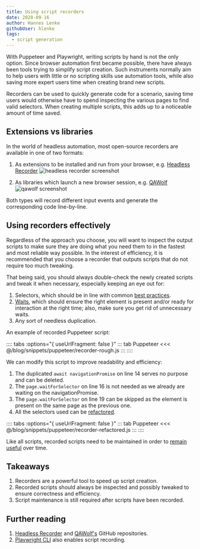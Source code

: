 ```yaml
---
title: Using script recorders
date: 2020-09-16
author: Hannes Lenke
githubUser: hlenke
tags:
  - script generation
---
```


With Puppeteer and Playwright, writing scripts by hand is not the only option. Since browser automation first became possible, there have always been tools trying to simplify script creation. Such instruments normally aim to help users with little or no scripting skills use automation tools, while also saving more expert users time when creating brand new scripts.

Recorders can be used to quickly generate code for a scenario, saving time users would otherwise have to spend inspecting the various pages to find valid selectors. When creating multiple scripts, this adds up to a noticeable amount of time saved.

## Extensions vs libraries

In the world of headless automation, most open-source recorders are available in one of two formats:

1. As extensions to be installed and run from your browser, e.g. [Headless Recorder](https://chrome.google.com/webstore/detail/headless-recorder/djeegiggegleadkkbgopoonhjimgehda?hl=en-GB)
![headless recorder screenshot](/recorder-headless.png)

2. As libraries which launch a new browser session, e.g. [QAWolf](https://www.qawolf.com/)
![qawolf screenshot](/recorder-qawolf.png)

Both types will record different input events and generate the corresponding code line-by-line.

## Using recorders effectively

Regardless of the approach you choose, you will want to inspect the output scripts to make sure they are doing what you need them to in the fastest and most reliable way possible. In the interest of efficiency, it is recommended that you choose a recorder that outputs scripts that do not require too much tweaking.

That being said, you should always double-check the newly created scripts and tweak it when necessary, especially keeping an eye out for:

1. Selectors, which should be in line with common [best practices](basics-selectors/).
2. [Waits](basics-navigation/), which should ensure the right element is present and/or ready for interaction at the right time; also, make sure you get rid of unnecessary waits.
3. Any sort of needless duplication.

An example of recorded Puppeteer script:

:::: tabs :options="{ useUrlFragment: false }"
::: tab Puppeteer
<<< @/blog/snippets/puppeteer/recorder-rough.js
:::
::::

We can modify this script to improve readability and efficiency:

1. The duplicated `await navigationPromise` on line 14 serves no purpose and can be deleted.
2. The `page.waitForSelector` on line 16 is not needed as we already are waiting on the navigationPromise.
3. The `page.waitForSelector` on line 19 can be skipped as the element is present on the same page as the previous one.
4. All the selectors used can be [refactored](basics-selectors/).

:::: tabs :options="{ useUrlFragment: false }"
::: tab Puppeteer
<<< @/blog/snippets/puppeteer/recorder-refactored.js
:::
::::

Like all scripts, recorded scripts need to be maintained in order to [remain useful](valuable-tests/) over time.

## Takeaways

1. Recorders are a powerful tool to speed up script creation.
2. Recorded scripts should always be inspected and possibly tweaked to ensure correctness and efficiency.
3. Script maintenance is still required after scripts have been recorded.

## Further reading

1. [Headless Recorder](https://github.com/checkly/headless-recorder) and [QAWolf's](https://github.com/qawolf/qawolf) GitHub repositories.
2. [Playwright CLI](https://github.com/microsoft/playwright-cli) also enables script recording.
